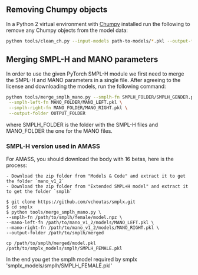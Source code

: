 ## Removing Chumpy objects

In a Python 2 virtual environment with [Chumpy](https://github.com/mattloper/chumpy) installed run the following to remove any Chumpy objects from the model data:

```bash
python tools/clean_ch.py --input-models path-to-models/*.pkl --output-folder output-folder
```

## Merging SMPL-H and MANO parameters

In order to use the given PyTorch SMPL-H module we first need to merge the SMPL-H and MANO parameters in a single file. After agreeing to the license and downloading the models, run the following command:

```bash
python tools/merge_smplh_mano.py --smplh-fn SMPLH_FOLDER/SMPLH_GENDER.pkl \
 --smplh-left-fn MANO_FOLDER/MANO_LEFT.pkl \
 --smplh-right-fn MANO_FOLDER/MANO_RIGHT.pkl \
 --output-folder OUTPUT_FOLDER
```

where SMPLH_FOLDER is the folder with the SMPL-H files and MANO_FOLDER the one for the MANO files.


### SMPL-H version used in AMASS

For AMASS, you should download the body with 16 betas, here is the process:

```
- Download the zip folder from "Models & Code" and extract it to get the folder `mano_v1_2`
- Download the zip folder from "Extended SMPL+H model" and extract it to get the folder `smplh`

$ git clone https://github.com/vchoutas/smplx.git
$ cd smplx
$ python tools/merge_smplh_mano.py \
--smplh-fn /path/to/smplh/female/model.npz \
--mano-left-fn /path/to/mano_v1_2/models/MANO_LEFT.pkl \
--mano-right-fn /path/to/mano_v1_2/models/MANO_RIGHT.pkl \
--output-folder /path/to/smplh/merged

cp /path/to/smplh/merged/model.pkl /path/to/smplx_models/smplh/SMPLH_FEMALE.pkl
```

In the end you get the smplh model required by smplx 'smplx_models/smplh/SMPLH_FEMALE.pkl'
